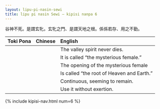 ```yaml
---
layout: lipu-pi-nasin-sewi
title: lipu pi nasin Sewi — kipisi nanpa 6
---
```


谷神不死。是謂玄牝。玄牝之門、是謂天地之根。係係若存、用之不勤。

| Toki Pona | Chinese | English
|-:|:-:|:-
|  |  | The valley spirit never dies.
|  |  | It is called “the mysterious female.”
|  |  | The opening of the mysterious female
|  |  | Is called “the root of Heaven and Earth.”
|  |  | Continuous, seeming to remain.
|  |  | Use it without exertion.

{% include kipisi-nav.html num=6 %}
